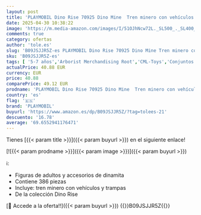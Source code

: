```yaml
---
layout: post
title: 'PLAYMOBIL Dino Rise 70925 Dino Mine  Tren minero con vehículos y trampas  Juguetes para niños a Partir de 5 años'
date: 2025-04-30 10:38:22
image: 'https://m.media-amazon.com/images/I/51OJhNcw72L._SL500_._SL400_.jpg'
comments: true
category: ofertas
author: 'tole.es'
slug: 'B09JSJJR5Z-es PLAYMOBIL Dino Rise 70925 Dino Mine Tren minero con...'
sku: 'B09JSJJR5Z-es'
tags: [ '5-7 años','Arborist Merchandising Root','CML-Toys','Conjuntos de figuras de juguete','Juguetes','Juguetes y juegos','Muñecos y figuras','Self Service','Special Features Stores','Top brands in Toys','Toys & Figures','Toys All','b6d17eda-2c26-45ed-a098-453a9f96e839_0','b6d17eda-2c26-45ed-a098-453a9f96e839_1101','b6d17eda-2c26-45ed-a098-453a9f96e839_6301','b6d17eda-2c26-45ed-a098-453a9f96e839_6501','b6d17eda-2c26-45ed-a098-453a9f96e839_7701','playmobil','¡Disfruta de tu cupón navideño en Juguetes! Ahorra hasta un 30%','🇪🇸', ]
actualPrice: 40.88 EUR
currency: EUR
price: 40.88
comparePrice: 49.12 EUR
prodname: 'PLAYMOBIL Dino Rise 70925 Dino Mine  Tren minero con vehículos y trampas  Juguetes para niños a Partir de 5 años'
country: 'es'
flag: '🇪🇸'
brand: 'PLAYMOBIL'
buyurl: 'https://www.amazon.es/dp/B09JSJJR5Z/?tag=tolees-21'
descuento: '16.78'
average: '69.6552941176471'
---
```


Tienes [{{< param title >}}]({{< param buyurl >}}) en el siguiente enlace!

[![{{< param prodname >}}]({{< param image >}})]({{< param buyurl >}})

ℹ️:

- Figuras de adultos y accesorios de dinamita
- Contiene 386 piezas
- Incluye: tren minero con vehículos y trampas
- De la colección Dino Rise

[🛒 Accede a la oferta!!]({{< param buyurl >}})
{{<world>}}B09JSJJR5Z{{</world>}}
